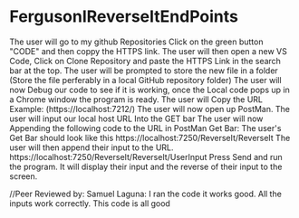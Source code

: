 # FergusonIReverseItEndPoints

The user will go to my github Repositories Click on the green button "CODE" and then coppy the HTTPS link.
The user will then open a new VS Code, Click on Clone Repository and paste the HTTPS Link in the search bar at the top.
The user will be prompted to store the new file in a folder (Store the file perferably in a local GitHub repository folder)
The user will now Debug our code to see if it is working, once the Local code pops up in a Chrome window the program is ready.
The user will Copy the URL Example: (https://localhost:7212/)
The user will now open up PostMan.
The user will input our local host URL Into the GET bar
The user will now Appending the following code to the URL in PostMan Get Bar: 
The user's Get Bar should look like this https://localhost:7250/ReverseIt/ReverseIt
The user will then append their input to the URL.
https://localhost:7250/ReverseIt/ReverseIt/UserInput
Press Send and run the program.
It will display their input and the reverse of their input to the screen.

//Peer Reviewed by: Samuel Laguna: I ran the code it works good. All the inputs work correctly. This code is all good
